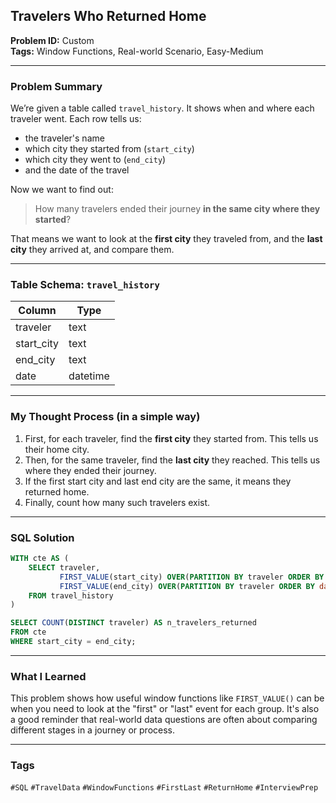 ## Travelers Who Returned Home

**Problem ID:** Custom  
**Tags:** Window Functions, Real-world Scenario, Easy-Medium  
  

---

### Problem Summary

We’re given a table called `travel_history`. It shows when and where each traveler went. Each row tells us:
- the traveler's name
- which city they started from (`start_city`)
- which city they went to (`end_city`)
- and the date of the travel

Now we want to find out:
> How many travelers ended their journey **in the same city where they started**?

That means we want to look at the **first city** they traveled from, and the **last city** they arrived at, and compare them.

---

### Table Schema: `travel_history`

| Column     | Type     |
|------------|----------|
| traveler   | text     |
| start_city | text     |
| end_city   | text     |
| date       | datetime |

---

### My Thought Process (in a simple way)

1. First, for each traveler, find the **first city** they started from. This tells us their home city.
2. Then, for the same traveler, find the **last city** they reached. This tells us where they ended their journey.
3. If the first start city and last end city are the same, it means they returned home.
4. Finally, count how many such travelers exist.

---

### SQL Solution

```sql
WITH cte AS (
    SELECT traveler,
           FIRST_VALUE(start_city) OVER(PARTITION BY traveler ORDER BY date) AS start_city,
           FIRST_VALUE(end_city) OVER(PARTITION BY traveler ORDER BY date DESC) AS end_city
    FROM travel_history
)

SELECT COUNT(DISTINCT traveler) AS n_travelers_returned
FROM cte
WHERE start_city = end_city;
```

---

### What I Learned

This problem shows how useful window functions like `FIRST_VALUE()` can be when you need to look at the "first" or "last" event for each group. It's also a good reminder that real-world data questions are often about comparing different stages in a journey or process.

---

### Tags
`#SQL` `#TravelData` `#WindowFunctions` `#FirstLast` `#ReturnHome` `#InterviewPrep`
